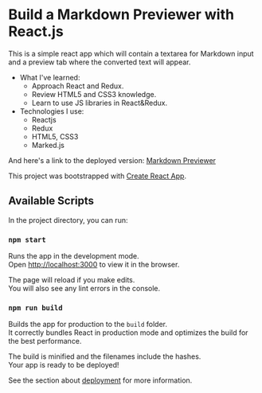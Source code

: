 # Build a Markdown Previewer with React.js

This is a simple react app which will contain a textarea for Markdown input and a preview tab where the converted text will appear.
- What I've learned:
  - Approach React and Redux.
  - Review HTML5 and CSS3 knowledge.
  - Learn to use JS libraries in React&Redux.
- Technologies I use:
  - Reactjs
  - Redux
  - HTML5, CSS3
  - Marked.js

And here's a link to the deployed version: [Markdown Previewer](http://markdown-previewer-reactjs.surge.sh)

This project was bootstrapped with [Create React App](https://github.com/facebook/create-react-app).

## Available Scripts

In the project directory, you can run:

### `npm start`

Runs the app in the development mode.\
Open [http://localhost:3000](http://localhost:3000) to view it in the browser.

The page will reload if you make edits.\
You will also see any lint errors in the console.

### `npm run build`

Builds the app for production to the `build` folder.\
It correctly bundles React in production mode and optimizes the build for the best performance.

The build is minified and the filenames include the hashes.\
Your app is ready to be deployed!

See the section about [deployment](https://facebook.github.io/create-react-app/docs/deployment) for more information.
